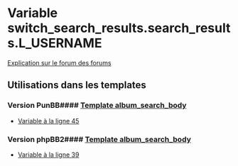 # Variable switch_search_results.search_results.L_USERNAME
[Explication sur le forum des forums](http://forum.forumactif.com/t294113-listing-des-variables#switch_search_results.search_results.L_USERNAME)
## Utilisations dans les templates
### Version PunBB#### [Template album_search_body](punbb/album_search_body.md)
* [Variable à la ligne 45](../punbb/album_search_body.tpl#L45)
### Version phpBB2#### [Template album_search_body](subsilver/album_search_body.md)
* [Variable à la ligne 39](../subsilver/album_search_body.tpl#L39)